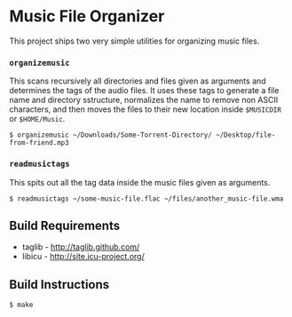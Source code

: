 Music File Organizer
====================

This project ships two very simple utilities for organizing music files.

### `organizemusic`
This scans recursively all directories and files given as arguments and determines the tags of the audio files. It uses these tags to generate a file name and directory sstructure, normalizes the name to remove non ASCII characters, and then moves the files to their new location inside `$MUSICDIR` or `$HOME/Music`.

``$ organizemusic ~/Downloads/Some-Torrent-Directory/ ~/Desktop/file-from-friend.mp3``


### `readmusictags`
This spits out all the tag data inside the music files given as arguments.

``$ readmusictags ~/some-music-file.flac ~/files/another_music-file.wma``

Build Requirements
------------------
* taglib - http://taglib.github.com/
* libicu - http://site.icu-project.org/


Build Instructions
------------------
`$ make`
